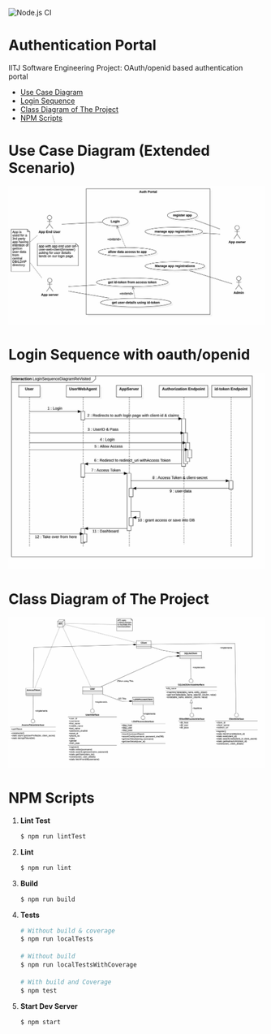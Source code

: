 
![Node.js CI](https://github.com/Wolverin-e/authentication/workflows/Node.js%20CI/badge.svg)
# Authentication Portal
IITJ Software Engineering Project: OAuth/openid based authentication portal
- [Use Case Diagram](#use-case-diagram-extended-scenario)
- [Login Sequence](#login-sequence-with-oauthopenid)
- [Class Diagram of The Project](#class-diagram-of-the-project)
- [NPM Scripts](#npm-scripts)
# Use Case Diagram (Extended Scenario)
<p align="center">
<img src=".readme/ExtendedUseCaseDiagramReduced.jpg">
</p>

# Login Sequence with oauth/openid
<p align="center">
<img src=".readme/FinalLoginSequenceReduced.jpg">
</p>

# Class Diagram of The Project
<p align="center">
<img src=".readme/FinalClassDiagramReduced.jpg">
</p>

# NPM Scripts

 1. **Lint Test**
	```sh
	$ npm run lintTest
	```

2. **Lint**
	```sh
	$ npm run lint
	```

3. **Build**
	```sh
	$ npm run build
	```

4. **Tests**
	```sh 
	# Without build & coverage
	$ npm run localTests

	# Without build
	$ npm run localTestsWithCoverage

	# With build and Coverage
	$ npm test
	```

5.  **Start Dev Server**
	```sh
	$ npm start
	```
